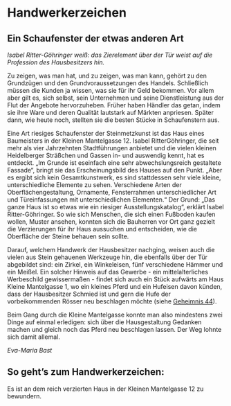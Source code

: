 # Handwerkerzeichen

## Ein Schaufenster der etwas anderen Art

*Isabel Ritter-Göhringer weiß: das Zierelement über der Tür weist auf die Profession des Hausbesitzers hin.*

Zu zeigen, was man hat, und zu zeigen, was man kann, gehört zu den Grundzügen und den Grundvoraussetzungen des Handels. Schließlich müssen die Kunden ja wissen, was sie für ihr Geld bekommen. Vor allem aber gilt es, sich selbst, sein Unternehmen und seine Dienstleistung aus der Flut der Angebote hervorzuheben. Früher haben Händler das getan, indem sie ihre Ware und deren Qualität lautstark auf Märkten anpriesen. Später dann, wie heute noch, stellten sie die besten Stücke in Schaufenstern aus.

Eine Art riesiges Schaufenster der Steinmetzkunst ist das Haus eines Baumeisters in der Kleinen Mantelgasse 12. Isabel RitterGöhringer, die seit mehr als vier Jahrzehnten Stadtführungen anbietet und die vielen kleinen Heidelberger Sträßchen und Gassen in- und auswendig kennt, hat es entdeckt. „Im Grunde ist eseinfach eine sehr abwechslungsreich gestaltete Fassade“, bringt sie das Erscheinungsbild des Hauses auf den Punkt. „Aber es ergibt sich kein Gesamtkunstwerk, es sind stattdessen sehr viele kleine, unterschiedliche Elemente zu sehen. Verschiedene Arten der Oberflächengestaltung, Ornamente, Fensterrahmen unterschiedlicher Art und Türeinfassungen mit unterschiedlichen Elementen.“ Der Grund: „Das ganze Haus ist so etwas wie ein riesiger Ausstellungskatalog“, erklärt Isabel Ritter-Göhringer. So wie sich Menschen, die sich einen Fußboden kaufen wollen, Muster ansehen, konnten sich die Bauherren vor Ort ganz gezielt die Verzierungen für ihr Haus aussuchen und entscheiden, wie die Oberfläche der Steine behauen sein sollte.

Darauf, welchem Handwerk der Hausbesitzer nachging, weisen auch die vielen aus Stein gehauenen Werkzeuge hin, die ebenfalls über der Tür abgebildet sind: ein Zirkel, ein Winkeleisen, fünf verschiedene Hämmer und ein Meißel. Ein solcher Hinweis auf das Gewerbe - ein mittelalterliches Werbeschild gewissermaßen - findet sich auch ein Stück aufwärts am Haus Kleine Mantelgasse 1, wo ein kleines Pferd und ein Hufeisen davon künden, dass der Hausbesitzer Schmied ist und gern die Hufe der vorbeikommenden Rösser neu beschlagen möchte (siehe [Geheimnis 44](./pferderelief.md)).

Beim Gang durch die Kleine Mantelgasse konnte man also mindestens zwei Dinge auf einmal erledigen: sich über die Hausgestaltung Gedanken machen und gleich noch das Pferd neu beschlagen lassen. Der Weg lohnte sich damit allemal. 

*Eva-Maria Bast*

## So geht’s zum Handwerkerzeichen:

Es ist an dem reich verzierten Haus in der Kleinen Mantelgasse 12 zu bewundern. 